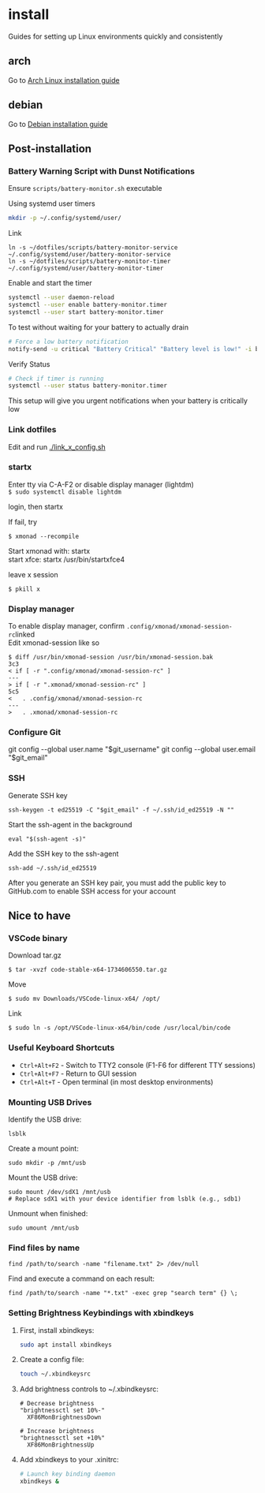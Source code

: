 # install
Guides for setting up Linux environments quickly and consistently

## arch
Go to [Arch Linux installation guide](./archinstall/README.md)

## debian
Go to [Debian installation guide](./debianinstall/README.md)


## Post-installation

### Battery Warning Script with Dunst Notifications
Ensure ```scripts/battery-monitor.sh``` executable

Using systemd user timers

```bash
mkdir -p ~/.config/systemd/user/
```
Link
```
ln -s ~/dotfiles/scripts/battery-monitor-service ~/.config/systemd/user/battery-monitor-service
ln -s ~/dotfiles/scripts/battery-monitor-timer ~/.config/systemd/user/battery-monitor-timer
```

Enable and start the timer
```bash
systemctl --user daemon-reload
systemctl --user enable battery-monitor.timer
systemctl --user start battery-monitor.timer
```

To test without waiting for your battery to actually drain
```bash
# Force a low battery notification
notify-send -u critical "Battery Critical" "Battery level is low!" -i battery-caution
```

Verify Status
```bash
# Check if timer is running
systemctl --user status battery-monitor.timer
```

This setup will give you urgent notifications when your battery is critically low



### Link dotfiles
Edit and run
[./link_x_config.sh](./link_x_config.sh)

### startx
Enter tty via C-A-F2 or disable display manager (lightdm)  
```$ sudo systemctl disable lightdm```

login, then startx  

If fail, try
```
$ xmonad --recompile 
```
Start xmonad with: startx  
start xfce: startx /usr/bin/startxfce4

leave x session
```
$ pkill x 
```

### Display manager  

To enable display manager, confirm ```.config/xmonad/xmonad-session-rc```linked   
Edit xmonad-session like so
```
$ diff /usr/bin/xmonad-session /usr/bin/xmonad-session.bak 
3c3
< if [ -r ".config/xmonad/xmonad-session-rc" ]
---
> if [ -r ".xmonad/xmonad-session-rc" ]
5c5
<   . .config/xmonad/xmonad-session-rc
---
>   . .xmonad/xmonad-session-rc
```





### Configure Git
git config --global user.name "$git_username"
git config --global user.email "$git_email"

### SSH
Generate SSH key
```
ssh-keygen -t ed25519 -C "$git_email" -f ~/.ssh/id_ed25519 -N ""
```
Start the ssh-agent in the background
```
eval "$(ssh-agent -s)"
```
Add the SSH key to the ssh-agent
```
ssh-add ~/.ssh/id_ed25519
```
After you generate an SSH key pair, you must add the public key to GitHub.com to enable SSH access for your account

## Nice to have

### VSCode binary
Download tar.gz

```
$ tar -xvzf code-stable-x64-1734606550.tar.gz 
```
Move
```
$ sudo mv Downloads/VSCode-linux-x64/ /opt/
```

Link
```
$ sudo ln -s /opt/VSCode-linux-x64/bin/code /usr/local/bin/code
```

### Useful Keyboard Shortcuts
- `Ctrl+Alt+F2` - Switch to TTY2 console (F1-F6 for different TTY sessions)
- `Ctrl+Alt+F7` - Return to GUI session
- `Ctrl+Alt+T` - Open terminal (in most desktop environments)

### Mounting USB Drives
Identify the USB drive:
```
lsblk
```
Create a mount point:
```
sudo mkdir -p /mnt/usb
```
Mount the USB drive:
```
sudo mount /dev/sdX1 /mnt/usb
# Replace sdX1 with your device identifier from lsblk (e.g., sdb1)
```
Unmount when finished:
```
sudo umount /mnt/usb
```

### Find files by name
```
find /path/to/search -name "filename.txt" 2> /dev/null
```

Find and execute a command on each result:
```
find /path/to/search -name "*.txt" -exec grep "search term" {} \;
```

### Setting Brightness Keybindings with xbindkeys

1. First, install xbindkeys:
   ```bash
   sudo apt install xbindkeys
   ```

2. Create a config file:
   ```bash
   touch ~/.xbindkeysrc
   ```

3. Add brightness controls to ~/.xbindkeysrc:
   ```
   # Decrease brightness
   "brightnessctl set 10%-"
     XF86MonBrightnessDown

   # Increase brightness
   "brightnessctl set +10%"
     XF86MonBrightnessUp
   ```

4. Add xbindkeys to your .xinitrc:
   ```bash
   # Launch key binding daemon
   xbindkeys &
   ```


